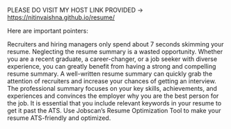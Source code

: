 PLEASE DO VISIT MY HOST LINK PROVIDED -> https://nitinvaishna.github.io/resume/

Here are important pointers:

Recruiters and hiring managers only spend about 7 seconds skimming your resume. Neglecting the resume summary is a wasted opportunity. Whether you are a recent graduate, a career-changer, or a job seeker with diverse experience, you can greatly benefit from having a strong and compelling resume summary. A well-written resume summary can quickly grab the attention of recruiters and increase your chances of getting an interview. The professional summary focuses on your key skills, achievements, and experiences and convinces the employer why you are the best person for the job. It is essential that you include relevant keywords in your resume to get it past the ATS. Use Jobscan’s Resume Optimization Tool to make your resume ATS-friendly and optimized.
